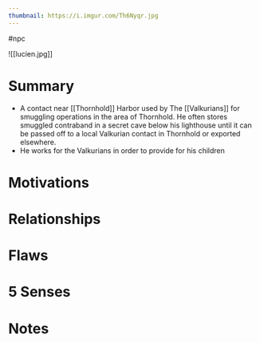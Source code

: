 ```yaml
---
thumbnail: https://i.imgur.com/Th6Nyqr.jpg
---
```


#npc

![[lucien.jpg]]
# Summary
-   A contact near [[Thornhold]] Harbor used by The [[Valkurians]] for smuggling operations in the area of Thornhold. He often stores smuggled contraband in a secret cave below his lighthouse until it can be passed off to a local Valkurian contact in Thornhold or exported elsewhere.
-   He works for the Valkurians in order to provide for his children

# Motivations
# Relationships
# Flaws
# 5 Senses
# Notes
